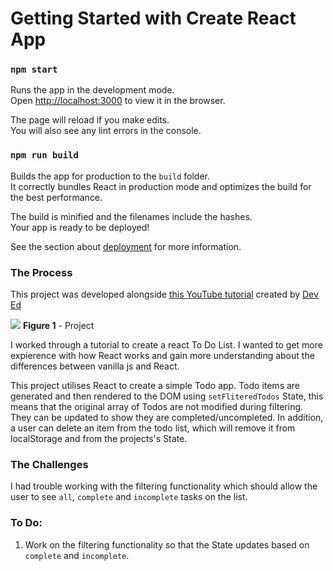 # Getting Started with Create React App

### `npm start`

Runs the app in the development mode.\
Open [http://localhost:3000](http://localhost:3000) to view it in the browser.

The page will reload if you make edits.\
You will also see any lint errors in the console.

### `npm run build`

Builds the app for production to the `build` folder.\
It correctly bundles React in production mode and optimizes the build for the best performance.

The build is minified and the filenames include the hashes.\
Your app is ready to be deployed!

See the section about [deployment](https://facebook.github.io/create-react-app/docs/deployment) for more information.

### The Process

This project was developed alongside [this YouTube tutorial](https://www.youtube.com/watch?v=pCA4qpQDZD8) created by [Dev Ed](https://github.com/developedbyed)

![](Screenshot.png)
**Figure 1** - Project

I worked through a tutorial to create a react To Do List. I wanted to get more expierence with how React works and gain more understanding about the differences between vanilla js and React.

This project utilises React to create a simple Todo app. Todo items are generated and then rendered to the DOM using `setFliteredTodos` State, this means that the original array of Todos are not modified during filtering. They can be updated to show they are completed/uncompleted. In addition, a user can delete an item from the todo list, which will remove it from localStorage and from the projects's State.

### The Challenges

I had trouble working with the filtering functionality which should allow the user to see `all`, `complete` and `incomplete` tasks on the list.

### To Do:

1. Work on the filtering functionality so that the State updates based on `complete` and `incomplete`.
